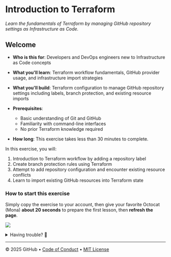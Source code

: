 # Introduction to Terraform

_Learn the fundamentals of Terraform by managing GitHub repository settings as Infrastructure as Code._

## Welcome

- **Who is this for**: Developers and DevOps engineers new to Infrastructure as Code concepts
- **What you'll learn**: Terraform workflow fundamentals, GitHub provider usage, and infrastructure import strategies
- **What you'll build**: Terraform configuration to manage GitHub repository settings including labels, branch protection, and existing resource imports
- **Prerequisites**:

  - Basic understanding of Git and GitHub
  - Familiarity with command-line interfaces
  - No prior Terraform knowledge required

- **How long**: This exercise takes less than 30 minutes to complete.

In this exercise, you will:

1. Introduction to Terraform workflow by adding a repository label
1. Create branch protection rules using Terraform
1. Attempt to add repository configuration and encounter existing resource conflicts
1. Learn to import existing GitHub resources into Terraform state

### How to start this exercise

Simply copy the exercise to your account, then give your favorite Octocat (Mona) **about 20 seconds** to prepare the first lesson, then **refresh the page**.

<!--  (replace-me: Make sure to edit the URL with proper template_owner, template_name, repo name and description)  -->

[![](https://img.shields.io/badge/Copy%20Exercise-%E2%86%92-1f883d?style=for-the-badge&logo=github&labelColor=197935)](https://github.com/new?template_owner=skills&template_name=introduction-to-terraform&owner=%40me&name=skills-introduction-to-terraform&description=Exercise:+Introduction+to+Terraform&visibility=public)

<details>
<summary>Having trouble? 🤷</summary><br/>

When copying the exercise, we recommend the following settings:

- For owner, choose your personal account or an organization to host the repository.

- We recommend creating a public repository, since private repositories will use Actions minutes.

If the exercise isn't ready in 20 seconds, please check the [Actions](../../actions) tab.

- Check to see if a job is running. Sometimes it simply takes a bit longer.

- If the page shows a failed job, please submit an issue. Nice, you found a bug! 🐛

</details>

---

&copy; 2025 GitHub &bull; [Code of Conduct](https://www.contributor-covenant.org/version/2/1/code_of_conduct/code_of_conduct.md) &bull; [MIT License](https://gh.io/mit)
